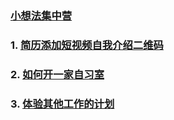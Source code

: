 ### [小想法集中营](小想法集中营.md)

### 1. [简历添加短视频自我介绍二维码](短视频自我介绍内容.md)

### 2. [如何开一家自习室](如何开一家自习室.md)

### 3. [体验其他工作的计划](体验其他工作的计划.md)